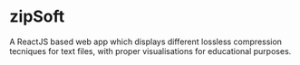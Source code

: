 # zipSoft
A ReactJS based web app which displays different lossless compression tecniques for text files, with proper visualisations for educational purposes.
